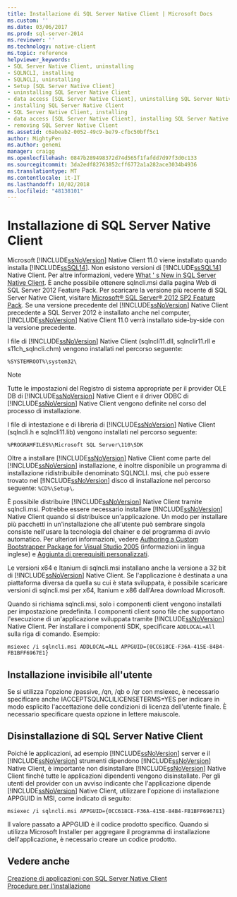 ```yaml
---
title: Installazione di SQL Server Native Client | Microsoft Docs
ms.custom: ''
ms.date: 03/06/2017
ms.prod: sql-server-2014
ms.reviewer: ''
ms.technology: native-client
ms.topic: reference
helpviewer_keywords:
- SQL Server Native Client, uninstalling
- SQLNCLI, installing
- SQLNCLI, uninstalling
- Setup [SQL Server Native Client]
- uninstalling SQL Server Native Client
- data access [SQL Server Native Client], uninstalling SQL Server Native Client
- installing SQL Server Native Client
- SQL Server Native Client, installing
- data access [SQL Server Native Client], installing SQL Server Native Client
- removing SQL Server Native Client
ms.assetid: c6abeab2-0052-49c9-be79-cfbc50bff5c1
author: MightyPen
ms.author: genemi
manager: craigg
ms.openlocfilehash: 0847b289498372d74d565f1fafdd7d97f3d0c133
ms.sourcegitcommit: 3da2edf82763852cff6772a1a282ace3034b4936
ms.translationtype: MT
ms.contentlocale: it-IT
ms.lasthandoff: 10/02/2018
ms.locfileid: "48138101"
---
```

# <a name="installing-sql-server-native-client"></a>Installazione di SQL Server Native Client
  Microsoft [!INCLUDE[ssNoVersion](../../../includes/ssnoversion-md.md)] Native Client 11.0 viene installato quando installa [!INCLUDE[ssSQL14](../../../includes/sssql14-md.md)]. Non esistono versioni di [!INCLUDE[ssSQL14](../../../includes/sssql14-md.md)] Native Client. Per altre informazioni, vedere [What ' s New in SQL Server Native Client](../sql-server-native-client.md). È anche possibile ottenere sqlncli.msi dalla pagina Web di SQL Server 2012 Feature Pack. Per scaricare la versione più recente di SQL Server Native Client, visitare [Microsoft® SQL Server® 2012 SP2 Feature Pack](http://www.microsoft.com/en-us/download/details.aspx?id=43339). Se una versione precedente del [!INCLUDE[ssNoVersion](../../../includes/ssnoversion-md.md)] Native Client precedente a SQL Server 2012 è installato anche nel computer, [!INCLUDE[ssNoVersion](../../../includes/ssnoversion-md.md)] Native Client 11.0 verrà installato side-by-side con la versione precedente.  
  
 I file di [!INCLUDE[ssNoVersion](../../../includes/ssnoversion-md.md)] Native Client (sqlncli11.dll, sqlnclir11.rll e s11ch_sqlncli.chm) vengono installati nel percorso seguente:  
  
 `%SYSTEMROOT%\system32\`  
  
> [!NOTE]  
>  Tutte le impostazioni del Registro di sistema appropriate per il provider OLE DB di [!INCLUDE[ssNoVersion](../../../includes/ssnoversion-md.md)] Native Client e il driver ODBC di [!INCLUDE[ssNoVersion](../../../includes/ssnoversion-md.md)] Native Client vengono definite nel corso del processo di installazione.  
  
 I file di intestazione e di libreria di [!INCLUDE[ssNoVersion](../../../includes/ssnoversion-md.md)] Native Client (sqlncli.h e sqlncli11.lib) vengono installati nel percorso seguente:  
  
 `%PROGRAMFILES%\Microsoft SQL Server\110\SDK`  
  
 Oltre a installare [!INCLUDE[ssNoVersion](../../../includes/ssnoversion-md.md)] Native Client come parte del [!INCLUDE[ssNoVersion](../../../includes/ssnoversion-md.md)] installazione, è inoltre disponibile un programma di installazione ridistribuibile denominato SQLNCLI. msi, che può essere trovato nel [!INCLUDE[ssNoVersion](../../../includes/ssnoversion-md.md)] disco di installazione nel percorso seguente: `%CD%\Setup\`.  
  
 È possibile distribuire [!INCLUDE[ssNoVersion](../../../includes/ssnoversion-md.md)] Native Client tramite sqlncli.msi. Potrebbe essere necessario installare [!INCLUDE[ssNoVersion](../../../includes/ssnoversion-md.md)] Native Client quando si distribuisce un'applicazione. Un modo per installare più pacchetti in un'installazione che all'utente può sembrare singola consiste nell'usare la tecnologia del chainer e del programma di avvio automatico. Per ulteriori informazioni, vedere [Authoring a Custom Bootstrapper Package for Visual Studio 2005](http://go.microsoft.com/fwlink/?LinkId=115667) (informazioni in lingua inglese) e [Aggiunta di prerequisiti personalizzati](http://go.microsoft.com/fwlink/?LinkId=115668).  
  
 Le versioni x64 e Itanium di sqlncli.msi installano anche la versione a 32 bit di [!INCLUDE[ssNoVersion](../../../includes/ssnoversion-md.md)] Native Client. Se l'applicazione è destinata a una piattaforma diversa da quella su cui è stata sviluppata, è possibile scaricare versioni di sqlncli.msi per x64, Itanium e x86 dall'Area download Microsoft.  
  
 Quando si richiama sqlncli.msi, solo i componenti client vengono installati per impostazione predefinita. I componenti client sono file che supportano l'esecuzione di un'applicazione sviluppata tramite [!INCLUDE[ssNoVersion](../../../includes/ssnoversion-md.md)] Native Client. Per installare i componenti SDK, specificare `ADDLOCAL=All` sulla riga di comando. Esempio:  
  
 `msiexec /i sqlncli.msi ADDLOCAL=ALL APPGUID={0CC618CE-F36A-415E-84B4-FB1BFF6967E1}`  
  
## <a name="silent-install"></a>Installazione invisibile all'utente  
 Se si utilizza l'opzione /passive, /qn, /qb o /qr con msiexec, è necessario specificare anche IACCEPTSQLNCLILICENSETERMS=YES per indicare in modo esplicito l'accettazione delle condizioni di licenza dell'utente finale. È necessario specificare questa opzione in lettere maiuscole.  
  
## <a name="uninstalling-sql-server-native-client"></a>Disinstallazione di SQL Server Native Client  
 Poiché le applicazioni, ad esempio [!INCLUDE[ssNoVersion](../../../includes/ssnoversion-md.md)] server e il [!INCLUDE[ssNoVersion](../../../includes/ssnoversion-md.md)] strumenti dipendono [!INCLUDE[ssNoVersion](../../../includes/ssnoversion-md.md)] Native Client, è importante non disinstallare [!INCLUDE[ssNoVersion](../../../includes/ssnoversion-md.md)] Native Client finché tutte le applicazioni dipendenti vengono disinstallate. Per gli utenti del provider con un avviso indicante che l'applicazione dipende [!INCLUDE[ssNoVersion](../../../includes/ssnoversion-md.md)] Native Client, utilizzare l'opzione di installazione APPGUID in MSI, come indicato di seguito:  
  
 `msiexec /i sqlncli.msi APPGUID={0CC618CE-F36A-415E-84B4-FB1BFF6967E1}`  
  
 Il valore passato a APPGUID è il codice prodotto specifico. Quando si utilizza Microsoft Installer per aggregare il programma di installazione dell'applicazione, è necessario creare un codice prodotto.  
  
## <a name="see-also"></a>Vedere anche  
 [Creazione di applicazioni con SQL Server Native Client](installing-sql-server-native-client.md)   
 [Procedure per l'installazione](../../../sql-server/install/installation-how-to-topics.md)  
  
  
